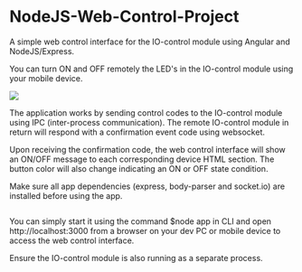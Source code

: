 # NodeJS-Web-Control-Project

A simple web control interface for the IO-control module using Angular and NodeJS/Express.

You can turn ON and OFF remotely the LED's in the IO-control module using your mobile device.

![](https://github.com/EdoLabWorks/ximgs/blob/master/NodeWebControl.png)

The application works by sending control codes to the IO-control module using IPC (inter-process communication).  The remote IO-control module in return will respond with a confirmation event code using websocket.

Upon receiving the confirmation code, the web control interface will show an ON/OFF message to each corresponding device HTML section. The button color will also change indicating an ON or OFF state condition.      

Make sure all app dependencies (express, body-parser and socket.io) are installed before using the app.

~~~~
~~~~

You can simply start it using the command  $node app  in CLI and open http://localhost:3000 from a browser on your dev PC or mobile device to access the web control interface.

Ensure the IO-control module is also running as a separate process.



